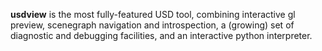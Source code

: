 **usdview** is the most fully-featured USD tool, combining interactive gl preview, scenegraph navigation and introspection, a (growing) set of diagnostic and debugging facilities, and an interactive python interpreter.

